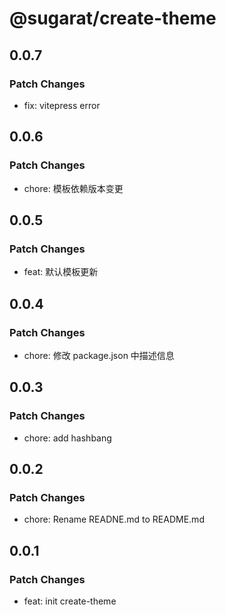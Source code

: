 # @sugarat/create-theme

## 0.0.7

### Patch Changes

- fix: vitepress error

## 0.0.6

### Patch Changes

- chore: 模板依赖版本变更

## 0.0.5

### Patch Changes

- feat: 默认模板更新

## 0.0.4

### Patch Changes

- chore: 修改 package.json 中描述信息

## 0.0.3

### Patch Changes

- chore: add hashbang

## 0.0.2

### Patch Changes

- chore: Rename READNE.md to README.md

## 0.0.1

### Patch Changes

- feat: init create-theme
